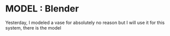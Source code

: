 # MODEL : Blender
Yesterday, I modeled a vase for absolutely no reason but I will use it for this system, there is the model
